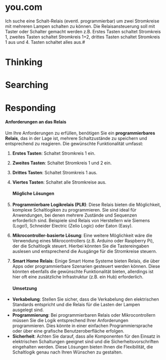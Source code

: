 # you.com

Ich suche eine Schalt-Relais (eventl. programmierbar) um zwei Stromkreise mit mehreren Lampen schalten zu können. Die Relaisansteuerung soll mit Taster oder Schalter gemacht werden z.B. Erstes Tasten schaltet Stromkreis 1, zweites Tasten schaltet Stromkreis 1+2, drittes Tasten schaltet Stromkreis 1 aus und 4. Tasten schaltet alles aus.#  





# Thinking

# Searching

# Responding

#### Anforderungen an das Relais

Um Ihre Anforderungen zu erfüllen, benötigen Sie ein **programmierbares Relais**, das in der Lage ist, mehrere Schaltzustände zu speichern und entsprechend zu reagieren. Die gewünschte Funktionalität umfasst:

1. **Erstes Tasten**: Schaltet Stromkreis 1 ein.
2. **Zweites Tasten**: Schaltet Stromkreis 1 und 2 ein.
3. **Drittes Tasten**: Schaltet Stromkreis 1 aus.
4. **Viertes Tasten**: Schaltet alle Stromkreise aus.
   
   #### Mögliche Lösungen
5. **Programmierbare Logikrelais (PLR)**: Diese Relais bieten die Möglichkeit, komplexe Schaltlogiken zu programmieren. Sie sind ideal für Anwendungen, bei denen mehrere Zustände und Sequenzen erforderlich sind. Beispiele sind Relais von Herstellern wie Siemens (Logo!), Schneider Electric (Zelio Logic) oder Eaton (Easy).
6. **Mikrocontroller-basierte Lösung**: Eine weitere Möglichkeit wäre die Verwendung eines Mikrocontrollers (z.B. Arduino oder Raspberry Pi), der die Schaltlogik steuert. Hierbei könnten Sie die Tastereingaben auslesen und entsprechend die Ausgänge für die Stromkreise steuern.
7. **Smart Home Relais**: Einige Smart Home Systeme bieten Relais, die über Apps oder programmierbare Szenarien gesteuert werden können. Diese könnten ebenfalls die gewünschte Funktionalität bieten, allerdings ist hier oft eine zusätzliche Infrastruktur (z.B. ein Hub) erforderlich.
   
   #### Umsetzung
- **Verkabelung**: Stellen Sie sicher, dass die Verkabelung den elektrischen Standards entspricht und die Relais für die Lasten der Lampen ausgelegt sind.
- **Programmierung**: Bei programmierbaren Relais oder Mikrocontrollern müssen Sie die Logik entsprechend Ihrer Anforderungen programmieren. Dies könnte in einer einfachen Programmiersprache oder über eine grafische Benutzeroberfläche erfolgen.
- **Sicherheit**: Achten Sie darauf, dass alle Komponenten für den Einsatz in elektrischen Schaltungen geeignet sind und die Sicherheitsvorschriften eingehalten werden.
  Diese Lösungen bieten Ihnen die Flexibilität, die Schaltlogik genau nach Ihren Wünschen zu gestalten.
